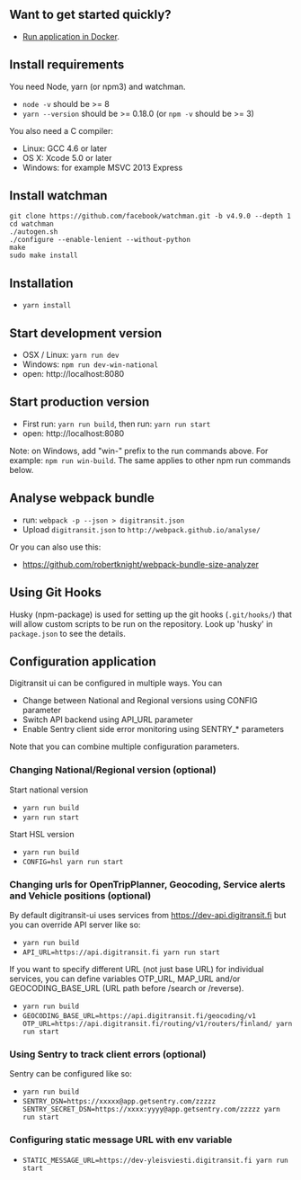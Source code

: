 ## Want to get started quickly?
- [Run application in Docker](Docker.md).

## Install requirements
You need Node, yarn (or npm3) and watchman.

- `node -v` should be >= 8
- `yarn --version` should be >= 0.18.0 (or `npm -v` should be >= 3)

You also need a C compiler:
- Linux: GCC 4.6 or later
- OS X: Xcode 5.0 or later
- Windows: for example MSVC 2013 Express

## Install watchman
```
git clone https://github.com/facebook/watchman.git -b v4.9.0 --depth 1
cd watchman
./autogen.sh
./configure --enable-lenient --without-python
make
sudo make install
```

## Installation
- `yarn install`


## Start development version

- OSX / Linux: `yarn run dev`
- Windows: `npm run dev-win-national`
- open: http://localhost:8080

## Start production version
- First run: `yarn run build`, then run: `yarn run start`
- open: http://localhost:8080

Note: on Windows, add "win-" prefix to the run commands above. For example: `npm run win-build`.
The same applies to other npm run commands below.

## Analyse webpack bundle
- run: `webpack -p --json > digitransit.json`
- Upload `digitransit.json` to `http://webpack.github.io/analyse/`

Or you can also use this:
- https://github.com/robertknight/webpack-bundle-size-analyzer

## Using Git Hooks
Husky (npm-package) is used for setting up the git hooks (`.git/hooks/`) that will allow custom scripts to be run on the repository.
Look up 'husky' in `package.json` to see the details.

## Configuration application
Digitransit ui can be configured in multiple ways. You can
- Change between National and Regional versions using CONFIG parameter
- Switch API backend using API_URL parameter
- Enable Sentry client side error monitoring using SENTRY_* parameters

Note that you can combine multiple configuration parameters.

### Changing National/Regional version (optional)
Start national version
- `yarn run build`
- `yarn run start`

Start HSL version
- `yarn run build`
- `CONFIG=hsl yarn run start`

### Changing urls for OpenTripPlanner, Geocoding, Service alerts and Vehicle positions (optional)
By default digitransit-ui uses services from https://dev-api.digitransit.fi but you can override API server like so:
- `yarn run build`
- `API_URL=https://api.digitransit.fi yarn run start`

If you want to specify different URL (not just base URL) for individual services, you can define variables OTP_URL, MAP_URL and/or GEOCODING_BASE_URL (URL path before /search or /reverse).
- `yarn run build`
- `GEOCODING_BASE_URL=https://api.digitransit.fi/geocoding/v1 OTP_URL=https://api.digitransit.fi/routing/v1/routers/finland/ yarn run start`

### Using Sentry to track client errors (optional)
Sentry can be configured like so:
- `yarn run build`
- `SENTRY_DSN=https://xxxxx@app.getsentry.com/zzzzz SENTRY_SECRET_DSN=https://xxxx:yyyy@app.getsentry.com/zzzzz yarn run start`

### Configuring static message URL with env variable
- `STATIC_MESSAGE_URL=https://dev-yleisviesti.digitransit.fi yarn run start`
